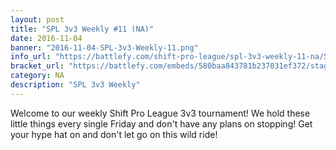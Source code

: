 ```yaml
---
layout: post
title: "SPL 3v3 Weekly #11 (NA)"
date: 2016-11-04
banner: "2016-11-04-SPL-3v3-Weekly-11.png"
info_url: "https://battlefy.com/shift-pro-league/spl-3v3-weekly-11-na/580baa843781b237031ef372/info"
bracket_url: "https://battlefy.com/embeds/580baa843781b237031ef372/stage/580baa843781b237031ef373"
category: NA
description: "SPL 3v3 Weekly"
---
```


Welcome to our weekly Shift Pro League 3v3 tournament! We hold these little things every single Friday and don't have any plans on stopping! Get your hype hat on and don't let go on this wild ride!
